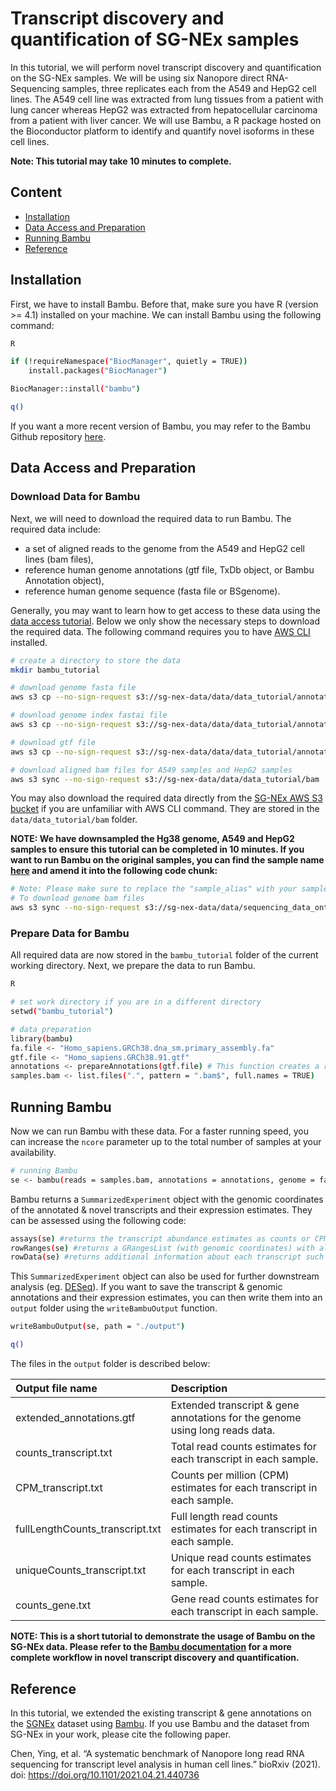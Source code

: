 # **Transcript discovery and quantification of SG-NEx samples**

In this tutorial, we will perform novel transcript discovery and
quantification on the SG-NEx samples. We will be using six Nanopore direct RNA-Sequencing
samples, three replicates each from the A549 and
HepG2 cell lines. The A549 cell line was extracted from lung tissues
from a patient with lung cancer whereas HepG2 was extracted from
hepatocellular carcinoma from a patient with liver cancer. We will use
Bambu, a R package hosted on the Bioconductor platform to identify and
quantify novel isoforms in these cell lines. 

**Note: This tutorial may take 10 minutes to complete.**

## **Content**

- [Installation](#installation)
- [Data Access and Preparation](#data-access-and-preparation) 
- [Running Bambu](#running-bambu)
- [Reference](#reference)

## **Installation**

First, we have to install Bambu. Before that, make sure you have R
(version \>= 4.1) installed on your machine. We can install Bambu using the following command:

``` bash
R

if (!requireNamespace("BiocManager", quietly = TRUE))
    install.packages("BiocManager")

BiocManager::install("bambu")

q()
```
If you want a more recent version of Bambu, you may refer to the Bambu Github repository [here](https://github.com/GoekeLab/bambu). 

## **Data Access and Preparation**
### **Download Data for Bambu**
Next, we will need to download the required data to run Bambu. The required data include:

-   a set of aligned reads to the genome from the A549 and HepG2 cell lines (bam files),
-   reference human genome annotations (gtf file, TxDb object, or Bambu
    Annotation object),
-   reference human genome sequence (fasta file or BSgenome).

Generally, you may want to learn how to get access to these data using the [data
access
tutorial](https://github.com/GoekeLab/sg-nex-data/blob/updated-documentation/docs/AWS_data_access_tutorial.md). Below we only show the necessary steps to download the required data. The following command requires you to have [AWS CLI](https://aws.amazon.com/cli/) installed.

``` bash
# create a directory to store the data
mkdir bambu_tutorial

# download genome fasta file 
aws s3 cp --no-sign-request s3://sg-nex-data/data/data_tutorial/annotations/hg38_chr22.fa ./bambu_tutorial

# download genome index fastai file 
aws s3 cp --no-sign-request s3://sg-nex-data/data/data_tutorial/annotations/hg38_chr22.fa.fai ./bambu_tutorial

# download gtf file
aws s3 cp --no-sign-request s3://sg-nex-data/data/data_tutorial/annotations/hg38_chr22.gtf ./bambu_tutorial

# download aligned bam files for A549 samples and HepG2 samples
aws s3 sync --no-sign-request s3://sg-nex-data/data/data_tutorial/bam ./bambu_tutorial --include *.bam 
```

You may also download the required data directly from the [SG-NEx AWS S3
bucket](http://sg-nex-data.s3-website-ap-southeast-1.amazonaws.com/) if you are unfamiliar with AWS CLI command. They are stored in the `data/data_tutorial/bam` folder.

**NOTE: We have downsampled the Hg38 genome, A549 and HepG2 samples to ensure this tutorial can be completed in 10 minutes. If you want to run Bambu on the original samples, you can find the sample name [here](https://github.com/GoekeLab/sg-nex-data/blob/updated-documentation/docs/samples.tsv) and amend it into the following code chunk:**

```bash
# Note: Please make sure to replace the "sample_alias" with your sample name 
# To download genome bam files
aws s3 sync --no-sign-request s3://sg-nex-data/data/sequencing_data_ont/bam/genome/<sample_alias> ./bambu_tutorial
```
### **Prepare Data for Bambu**

All required data are now stored in the `bambu_tutorial` folder of the
current working directory. Next, we prepare the data to run Bambu.

``` bash
R  

# set work directory if you are in a different directory
setwd("bambu_tutorial")

# data preparation
library(bambu)
fa.file <- "Homo_sapiens.GRCh38.dna_sm.primary_assembly.fa"
gtf.file <- "Homo_sapiens.GRCh38.91.gtf"
annotations <- prepareAnnotations(gtf.file) # This function creates a reference annotation object which is used for transcript discovery and quantification in Bambu.
samples.bam <- list.files(".", pattern = ".bam$", full.names = TRUE)
```

## **Running Bambu**

Now we can run Bambu with these data. For a
faster running speed, you can increase the `ncore` parameter up
to the total number of samples at your availability. 

``` bash
# running Bambu 
se <- bambu(reads = samples.bam, annotations = annotations, genome = fa.file, ncore = 2)  
```

Bambu returns a `SummarizedExperiment` object with the genomic
coordinates of the annotated & novel transcripts and their expression
estimates. They can be assessed using the following code:

``` bash
assays(se) #returns the transcript abundance estimates as counts or CPM.
rowRanges(se) #returns a GRangesList (with genomic coordinates) with all annotated and newly discovered transcripts.
rowData(se) #returns additional information about each transcript such as the gene name and the class of the newly discovered transcript.
```
This `SummarizedExperiment` object can also be used for further downstream analysis (eg. [DESeq](http://bioconductor.org/packages/devel/bioc/vignettes/DESeq2/inst/doc/DESeq2.html)). If you want to save the transcript &  genomic annotations and their expression
estimates, you can then write them into an `output` folder using the `writeBambuOutput` function.

``` bash
writeBambuOutput(se, path = "./output")

q()
```

The files in the `output` folder is described below:

| Output file name                | Description                                                             |
|:----------------------------|:------------------------------------------|
| extended_annotations.gtf        | Extended transcript & gene annotations for the genome using long reads data.        |
| counts_transcript.txt           | Total read counts estimates for each transcript in each sample.        |
| CPM_transcript.txt              | Counts per million (CPM) estimates for each transcript in each sample. |
| fullLengthCounts_transcript.txt | Full length read counts estimates for each transcript in each sample.  |
| uniqueCounts_transcript.txt                | Unique read counts estimates for each transcript in each sample.       |
| counts_gene.txt                 | Gene read counts estimates for each transcript in each sample.         |

**NOTE: This is a short tutorial to demonstrate the usage of Bambu on the SG-NEx data. Please refer to the [Bambu documentation](https://github.com/GoekeLab/bambu) for a more complete workflow in novel transcript discovery and quantification.**

## **Reference**

In this tutorial, we extended the existing transcript & gene annotations
on the [SGNEx](https://github.com/GoekeLab/sg-nex-data) dataset using
[Bambu](https://github.com/GoekeLab/bambu). If you use Bambu and the
dataset from SG-NEx in your work, please cite the following paper.

Chen, Ying, et al. “A systematic benchmark of Nanopore long read RNA
sequencing for transcript level analysis in human cell lines.” bioRxiv
(2021). doi: <https://doi.org/10.1101/2021.04.21.440736>
